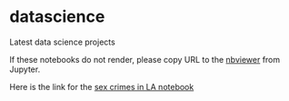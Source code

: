 # datascience
Latest data science projects  

If these notebooks do not render, please copy URL to the [nbviewer](https://nbviewer.org/) from Jupyter.

Here is the link for the [sex crimes in LA notebook](https://nbviewer.org/github/pattyjula/datascience/blob/main/sex_crimes_in_LA.ipynb)
